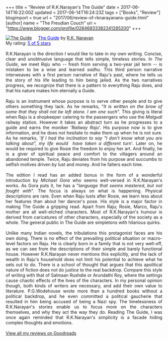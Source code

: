 +++
title = "Review of R.K.Narayan's The Guide"
date = 2017-06-14T16:22:00Z
updated = 2017-06-14T16:24:23Z
tags = ["Books", "Review"]
blogimport = true 
url = "2017/06/review-of-rknarayanans-guide.html"
[author]
	name = "The Freudian Couch"
	uri = "https://www.blogger.com/profile/02846833382241285200"
+++

<div dir="ltr" style="text-align: left;" trbidi="on">
<a href="https://www.goodreads.com/book/show/129877.The_Guide" style="float: left; padding-right: 20px;"><img alt="The Guide" border="0" src="https://images.gr-assets.com/books/1427735982m/129877.jpg" /></a><a href="https://www.goodreads.com/book/show/129877.The_Guide"><span style="color: blue;">The Guide</span></a> by <a href="https://www.goodreads.com/author/show/1305302.R_K_Narayan">R.K. Narayan</a><br />
My rating: <a href="https://www.goodreads.com/review/show/2024737957"><span style="color: blue;">5 of 5 stars</span></a><br />
<br />
<div style="text-align: justify;">
R.K.Narayan is the direction I would like to take in my own writing. Concise, clear and unobtrusive language that tells simple, timeless stories. In <i>The Guide</i>, we meet <i>Raju</i> who -- fresh from serving a two-year jail term -- is mistaken to be a wise and learned <i>sadhu</i>. This third person narrative interweaves with a first person narrative of Raju's past, where he tells us the story of his life leading to him being jailed. As the two narratives progress, we recognize that there is a pattern to everything Raju does, and that his nature makes him eternally a Guide.</div>
<div style="text-align: justify;">
<br /></div>
<div style="text-align: justify;">
Raju is an instrument whose purpose is to serve other people and to give others something they lack. As he remarks, "<i>It is written on the brow of some that they shall not be left alone. I am one such</i>". This giving is literal when Raju is a shopkeeper catering to the passengers who use the <i>Malgudi </i>railway station. However it takes an abstract turn as he progresses to a guide and earns the moniker '<i>Railway Raju</i>'. His purpose now is to give information, and he does not hesitate to make them up when he is not sure. As he remarks, '<i>If I had the inclination to say "I don't know what you are talking about", my life would &nbsp;have taken a different turn</i>'. Later on, he would be required to give Rosie the freedom to enjoy her art. And finally, he is a giver of spiritual peace and comfort to the villagers around an abandoned temple. Twice, Raju deviates from his purpose and succumbs to selfish motives driven by lust and money. And he falters each time.</div>
<div style="text-align: justify;">
<br /></div>
<div style="text-align: justify;">
The edition I read has an added bonus in the form of a wonderful introduction by <i>Michael Gora</i> who seems well-versed in R.K.Narayan's works. As Gora puts it, he has a "l<i>anguage that seems mastered, but not fought with</i>". The focus is always on what is happening. Physical descriptions are rare. Even when Raju lusts after Rosie, we learn less about her features than about her dancer's pose. His style is a major factor in making The Guide a gripping read. Apart from Raju; Rosie, Marco, Raju's mother are all well-etched characters. Most of R.K.Narayan's humour is derived from caricatures of other characters, especially of the society as a whole. The general public in The Guide are simpletons with hilarious quirks.</div>
<div style="text-align: justify;">
<br /></div>
<div style="text-align: justify;">
Unlike many Indian novels, the tribulations this protagonist faces are his own doing. There is no effect of the prevailing political situation or macro-level factors on Raju. He is clearly born in a family that is not very well-off, as we can see from the descriptions of their simple and barely functional house. However R.K.Narayan never mentions this explicitly, and the lack of wealth in Raju's household does not limit his potential to achieve what he sets out to do. There is a school of thought that argues that this apolitical nature of fiction does not do justice to the real backdrop. Compare this style of writing with that of Salmaan Rushdie or Arundathi Roy, where the settings cause chaotic effects of the lives of the characters. In my personal opinion though, both kinds of writers are necessary, and add their own value to literature. P.G.Wodehouse wrote more than a hundred books without a political backdrop, and he even committed a political gaucherie that resulted in him being accused of being a Nazi spy. The timelessness of R.K.Narayan's stories enable us to focus more on the characters themselves, and why they act the way they do. Reading The Guide, I was once again reminded that R.K.Narayan's simplicity is a facade hiding complex thoughts and emotions.
</div>
<div style="text-align: justify;">
<br /></div>
<a href="https://www.goodreads.com/review/list/4391307-adarsh">View all my reviews on Goodreads</a>
</div>


